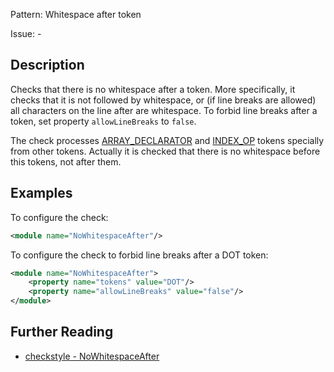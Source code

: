 Pattern: Whitespace after token

Issue: -

## Description

Checks that there is no whitespace after a token. More specifically, it checks that it is not followed by whitespace, or (if line breaks are allowed) all characters on the line after are whitespace. To forbid line breaks after a token, set property `allowLineBreaks` to `false`. 

The check processes [ARRAY_DECLARATOR](http://checkstyle.sourceforge.net/apidocs/com/puppycrawl/tools/checkstyle/api/TokenTypes.html#ARRAY_DECLARATOR) and [INDEX_OP](http://checkstyle.sourceforge.net/apidocs/com/puppycrawl/tools/checkstyle/api/TokenTypes.html#INDEX_OP) tokens specially from other tokens. Actually it is checked that there is no whitespace before this tokens, not after them. 

## Examples

To configure the check: 


```xml
<module name="NoWhitespaceAfter"/>
```
        

To configure the check to forbid line breaks after a DOT token: 


```xml
<module name="NoWhitespaceAfter">
    <property name="tokens" value="DOT"/>
    <property name="allowLineBreaks" value="false"/>
</module>
```

## Further Reading

* [checkstyle - NoWhitespaceAfter](http://checkstyle.sourceforge.net/config_whitespace.html#NoWhitespaceAfter)
